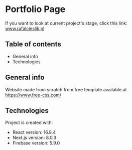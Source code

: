 # Portfolio Page

If you want to look at current project's stage, click this link: www.rafalcieslik.pl

## Table of contents

- General info
- Technologies

## General info

Website made from scratch from free template available at https://www.free-css.com/

## Technologies

Project is created with:

- React version: 16.8.4
- Next.js version: 8.0.3
- Firebase version: 5.9.0
